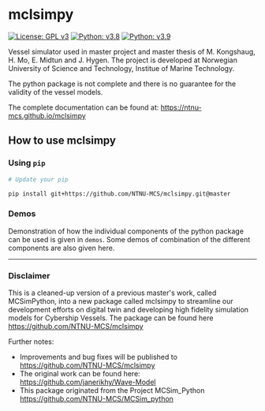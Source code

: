 # mclsimpy

[![License: GPL v3](https://img.shields.io/badge/License-GPLv3-blue.svg)](https://www.gnu.org/licenses/gpl-3.0) [![Python: v3.8](https://shields.io/badge/python-v3.8-green.svg)](https://www.python.org/downloads/release/python-380/) [![Python: v3.9](https://shields.io/badge/python-v3.9-green.svg)](https://www.python.org/downloads/release/python-390)

Vessel simulator used in master project and master thesis of M. Kongshaug, H. Mo, E. Midtun and J. Hygen. The project is developed at Norwegian University of Science and Technology, Institue of Marine Technology.

The python package is not complete and there is no guarantee for the validity of the vessel models.

The complete documentation can be found at: https://ntnu-mcs.github.io/mclsimpy

## How to use mclsimpy

### Using `pip`

```bash
# Update your pip

pip install git+https://github.com/NTNU-MCS/mclsimpy.git@master
```

### Demos

Demonstration of how the individual components of the python package can be used is given in `demos`. Some demos of combination of the different components are also given here.

---
### Disclaimer

This is a cleaned-up version of a previous master's work, called MCSimPython, into a new package called mclsimpy to streamline our development efforts on digital twin and developing high fidelity simulation models for Cybership Vessels. The package can be found here
https://github.com/NTNU-MCS/mclsimpy

Further notes:
- Improvements and bug fixes will be published to https://github.com/NTNU-MCS/mclsimpy
- The original work can be found here: https://github.com/janerikhy/Wave-Model
- This package originated from the Project MCSim_Python https://github.com/NTNU-MCS/MCSim_python
